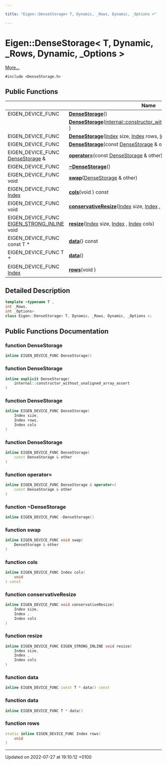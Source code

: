 ```yaml
---

title: "Eigen::DenseStorage< T, Dynamic, _Rows, Dynamic, _Options >"

---
```


# Eigen::DenseStorage< T, Dynamic, _Rows, Dynamic, _Options >



 [More...](#detailed-description)


`#include <DenseStorage.h>`

## Public Functions

|                | Name           |
| -------------- | -------------- |
| EIGEN_DEVICE_FUNC | **[DenseStorage](http://example.org/classes/classeigen_1_1densestorage_3_01t_00_01dynamic_00_01__rows_00_01dynamic_00_01__options_01_4/#function-densestorage)**() |
| | **[DenseStorage](http://example.org/classes/classeigen_1_1densestorage_3_01t_00_01dynamic_00_01__rows_00_01dynamic_00_01__options_01_4/#function-densestorage)**(<a href="http://example.org/classes/structeigen_1_1internal_1_1constructor__without__unaligned__array__assert/">internal::constructor_without_unaligned_array_assert</a> ) |
| EIGEN_DEVICE_FUNC | **[DenseStorage](http://example.org/classes/classeigen_1_1densestorage_3_01t_00_01dynamic_00_01__rows_00_01dynamic_00_01__options_01_4/#function-densestorage)**(<a href="http://example.org/namespaces/namespaceeigen/#typedef-index">Index</a> size, <a href="http://example.org/namespaces/namespaceeigen/#typedef-index">Index</a> rows, <a href="http://example.org/namespaces/namespaceeigen/#typedef-index">Index</a> cols) |
| EIGEN_DEVICE_FUNC | **[DenseStorage](http://example.org/classes/classeigen_1_1densestorage_3_01t_00_01dynamic_00_01__rows_00_01dynamic_00_01__options_01_4/#function-densestorage)**(const <a href="http://example.org/classes/classeigen_1_1densestorage/">DenseStorage</a> & other) |
| EIGEN_DEVICE_FUNC <a href="http://example.org/classes/classeigen_1_1densestorage/">DenseStorage</a> & | **[operator=](http://example.org/classes/classeigen_1_1densestorage_3_01t_00_01dynamic_00_01__rows_00_01dynamic_00_01__options_01_4/#function-operator=)**(const <a href="http://example.org/classes/classeigen_1_1densestorage/">DenseStorage</a> & other) |
| EIGEN_DEVICE_FUNC | **[~DenseStorage](http://example.org/classes/classeigen_1_1densestorage_3_01t_00_01dynamic_00_01__rows_00_01dynamic_00_01__options_01_4/#function-~densestorage)**() |
| EIGEN_DEVICE_FUNC void | **[swap](http://example.org/classes/classeigen_1_1densestorage_3_01t_00_01dynamic_00_01__rows_00_01dynamic_00_01__options_01_4/#function-swap)**(<a href="http://example.org/classes/classeigen_1_1densestorage/">DenseStorage</a> & other) |
| EIGEN_DEVICE_FUNC <a href="http://example.org/namespaces/namespaceeigen/#typedef-index">Index</a> | **[cols](http://example.org/classes/classeigen_1_1densestorage_3_01t_00_01dynamic_00_01__rows_00_01dynamic_00_01__options_01_4/#function-cols)**(void ) const |
| EIGEN_DEVICE_FUNC void | **[conservativeResize](http://example.org/classes/classeigen_1_1densestorage_3_01t_00_01dynamic_00_01__rows_00_01dynamic_00_01__options_01_4/#function-conservativeresize)**(<a href="http://example.org/namespaces/namespaceeigen/#typedef-index">Index</a> size, <a href="http://example.org/namespaces/namespaceeigen/#typedef-index">Index</a> , <a href="http://example.org/namespaces/namespaceeigen/#typedef-index">Index</a> cols) |
| EIGEN_DEVICE_FUNC <a href="http://example.org/files/macros_8h/#define-eigen-strong-inline">EIGEN_STRONG_INLINE</a> void | **[resize](http://example.org/classes/classeigen_1_1densestorage_3_01t_00_01dynamic_00_01__rows_00_01dynamic_00_01__options_01_4/#function-resize)**(<a href="http://example.org/namespaces/namespaceeigen/#typedef-index">Index</a> size, <a href="http://example.org/namespaces/namespaceeigen/#typedef-index">Index</a> , <a href="http://example.org/namespaces/namespaceeigen/#typedef-index">Index</a> cols) |
| EIGEN_DEVICE_FUNC const T * | **[data](http://example.org/classes/classeigen_1_1densestorage_3_01t_00_01dynamic_00_01__rows_00_01dynamic_00_01__options_01_4/#function-data)**() const |
| EIGEN_DEVICE_FUNC T * | **[data](http://example.org/classes/classeigen_1_1densestorage_3_01t_00_01dynamic_00_01__rows_00_01dynamic_00_01__options_01_4/#function-data)**() |
| EIGEN_DEVICE_FUNC <a href="http://example.org/namespaces/namespaceeigen/#typedef-index">Index</a> | **[rows](http://example.org/classes/classeigen_1_1densestorage_3_01t_00_01dynamic_00_01__rows_00_01dynamic_00_01__options_01_4/#function-rows)**(void ) |

## Detailed Description

```cpp
template <typename T ,
int _Rows,
int _Options>
class Eigen::DenseStorage< T, Dynamic, _Rows, Dynamic, _Options >;
```

## Public Functions Documentation

### function DenseStorage

```cpp
inline EIGEN_DEVICE_FUNC DenseStorage()
```


### function DenseStorage

```cpp
inline explicit DenseStorage(
    internal::constructor_without_unaligned_array_assert 
)
```


### function DenseStorage

```cpp
inline EIGEN_DEVICE_FUNC DenseStorage(
    Index size,
    Index rows,
    Index cols
)
```


### function DenseStorage

```cpp
inline EIGEN_DEVICE_FUNC DenseStorage(
    const DenseStorage & other
)
```


### function operator=

```cpp
inline EIGEN_DEVICE_FUNC DenseStorage & operator=(
    const DenseStorage & other
)
```


### function ~DenseStorage

```cpp
inline EIGEN_DEVICE_FUNC ~DenseStorage()
```


### function swap

```cpp
inline EIGEN_DEVICE_FUNC void swap(
    DenseStorage & other
)
```


### function cols

```cpp
inline EIGEN_DEVICE_FUNC Index cols(
    void 
) const
```


### function conservativeResize

```cpp
inline EIGEN_DEVICE_FUNC void conservativeResize(
    Index size,
    Index ,
    Index cols
)
```


### function resize

```cpp
inline EIGEN_DEVICE_FUNC EIGEN_STRONG_INLINE void resize(
    Index size,
    Index ,
    Index cols
)
```


### function data

```cpp
inline EIGEN_DEVICE_FUNC const T * data() const
```


### function data

```cpp
inline EIGEN_DEVICE_FUNC T * data()
```


### function rows

```cpp
static inline EIGEN_DEVICE_FUNC Index rows(
    void 
)
```


-------------------------------

Updated on 2022-07-27 at 19:10:12 +0100